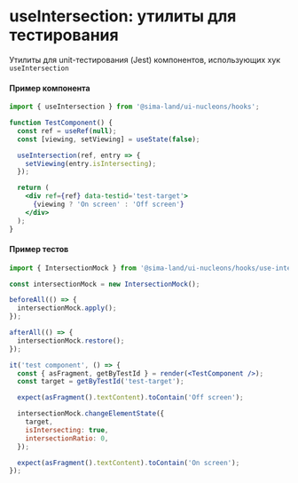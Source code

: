 # useIntersection: утилиты для тестирования

Утилиты для unit-тестирования (Jest) компонентов, использующих хук `useIntersection`

#### Пример компонента

```jsx
import { useIntersection } from '@sima-land/ui-nucleons/hooks';

function TestComponent() {
  const ref = useRef(null);
  const [viewing, setViewing] = useState(false);

  useIntersection(ref, entry => {
    setViewing(entry.isIntersecting);
  });

  return (
    <div ref={ref} data-testid='test-target'>
      {viewing ? 'On screen' : 'Off screen'}
    </div>
  );
}
```

#### Пример тестов

```jsx
import { IntersectionMock } from '@sima-land/ui-nucleons/hooks/use-intersection/test-utils';

const intersectionMock = new IntersectionMock();

beforeAll(() => {
  intersectionMock.apply();
});

afterAll(() => {
  intersectionMock.restore();
});

it('test component', () => {
  const { asFragment, getByTestId } = render(<TestComponent />);
  const target = getByTestId('test-target');

  expect(asFragment().textContent).toContain('Off screen');

  intersectionMock.changeElementState({
    target,
    isIntersecting: true,
    intersectionRatio: 0,
  });

  expect(asFragment().textContent).toContain('On screen');
});
```
